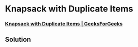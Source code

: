 # Knapsack with Duplicate Items
### [Knapsack with Duplicate Items | GeeksForGeeks](https://practice.geeksforgeeks.org/problems/knapsack-with-duplicate-items4201/1)

## Solution 
```cpp

```